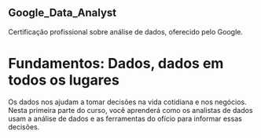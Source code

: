## Google_Data_Analyst
Certificação profissional sobre análise de dados, oferecido pelo Google.

# Fundamentos: Dados, dados em todos os lugares

Os dados nos ajudam a tomar decisões na vida cotidiana e nos negócios. Nesta primeira parte do curso, você aprenderá como os analistas de dados usam a análise de dados e as ferramentas do ofício para informar essas decisões.
